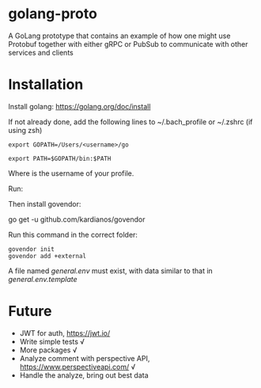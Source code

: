 # golang-proto
A GoLang prototype that contains an example of how one might use Protobuf together with either gRPC or PubSub to communicate with other services and clients 

# Installation

Install golang: https://golang.org/doc/install

If not already done, add the following lines to ~/.bach_profile or ~/.zshrc (if using zsh)

    export GOPATH=/Users/<username>/go

    export PATH=$GOPATH/bin:$PATH

Where <username> is the username of your profile.

Run: 

Then install govendor:

go get -u github.com/kardianos/govendor

Run this command in the correct folder:

    govendor init
    govendor add +external

A file named *general.env* must exist, with data similar to that in *general.env.template*

# Future

* JWT for auth, https://jwt.io/
* Write simple tests √
* More packages √
* Analyze comment with perspective API, https://www.perspectiveapi.com/ √
* Handle the analyze, bring out best data
